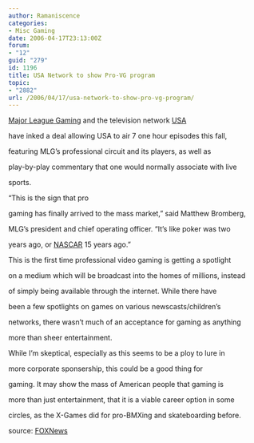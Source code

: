 ```yaml
---
author: Ramaniscence
categories:
- Misc Gaming
date: 2006-04-17T23:13:00Z
forum:
- "12"
guid: "279"
id: 1196
title: USA Network to show Pro-VG program
topic:
- "2882"
url: /2006/04/17/usa-network-to-show-pro-vg-program/
---
```


<a target="_blank" href="http://www.mlgpro.com/">Major League Gaming</a> and the television network <a target="_blank" href="http://www.usanetwork.com/">USA</a>
  
have inked a deal allowing USA to air 7 one hour episodes this fall,
  
featuring MLG&#8217;s professional circuit and its players, as well as
  
play-by-play commentary that one would normally associate with live
  
sports.
  
&#8220;This is the sign that pro
  
gaming has finally arrived to the mass market,&#8221; said Matthew Bromberg,
  
MLG&#8217;s president and chief operating officer. &#8220;It&#8217;s like poker was two
  
years ago, or <a target="_blank" href="http://www.nascar.com/">NASCAR</a> 15 years ago.&#8221;

This is the first time professional video gaming is getting a spotlight
  
on a medium which will be broadcast into the homes of millions, instead
  
of simply being available through the internet. While there have
  
been a few spotlights on games on various newscasts/children&#8217;s
  
networks, there wasn&#8217;t much of an acceptance for gaming as anything
  
more than sheer entertainment.

While I&#8217;m skeptical, especially as this seems to be a ploy to lure in
  
more corporate sponsership, this could be a good thing for
  
gaming. It may show the mass of American people that gaming is
  
more than just entertainment, that it is a viable career option in some
  
circles, as the X-Games did for pro-BMXing and skateboarding before.

source: <a target="_blank" href="http://www.foxnews.com/story/0,2933,192037,00.html">FOXNews</a>